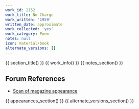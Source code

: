 ```yaml
---
work_id: 2152
work_title: No Charge
work_written: '1959'
written_date: approximate
work_collected: 'yes'
work_category: Poem
notes: null
icon: material/book
alternate_versions: []
---
```


{{ section_title() }}
{{ work_info() }}
{{ notes_section() }}
## Forum References
- [Scan of magazine appearance](https://bukowskiforum.com/threads/coastlines-no-14-1960.12654/)

{{ appearances_section() }}
{{ alternate_versions_section() }}